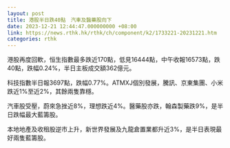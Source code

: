 ```yaml
---
layout: post
title: 港股半日跌40點　汽車及醫藥股向下
date: 2023-12-21 12:44:47.000000000 +08:00
link: https://news.rthk.hk/rthk/ch/component/k2/1733221-20231221.htm
categories: rthk
---
```


港股再度回軟，恒生指數最多跌近170點，低見16444點，中午收報16573點，跌40點，跌幅0.24%，半日主板成交額362億元。

科技指數半日報3697點，跌幅0.77%。ATMXJ個別發展，騰訊、京東集團、小米跌近1%至近2%，其餘兩隻靠穩。

汽車股受壓，蔚來急挫近8%，理想跌近4%。醫藥股亦跌，翰森製藥跌9%，是半日跌幅最大藍籌股。

本地地產及收租股逆市上升，新世界發展及九龍倉置業都升近3%，是半日表現最好兩隻藍籌股。
